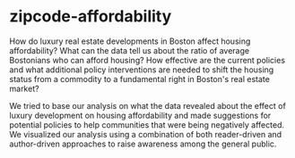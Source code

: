 # zipcode-affordability

How do luxury real estate developments in Boston affect housing affordability? What can the data tell us about the ratio of average Bostonians who can afford housing? How effective are the current policies and what additional policy interventions are needed to shift the housing status from a commodity to a fundamental right in Boston's real estate market?

We tried to base our analysis on what the data revealed about the effect of luxury development on housing affordability and made suggestions for potential policies to help communities that were being negatively affected. We visualized our analysis using a combination of both reader-driven and author-driven approaches to raise awareness among the general public.








 
